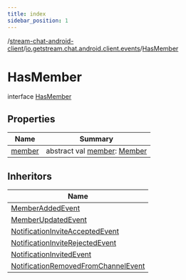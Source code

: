 ```yaml
---
title: index
sidebar_position: 1
---
```

/[stream-chat-android-client](../../index.md)/[io.getstream.chat.android.client.events](../index.md)/[HasMember](index.md)  
  
  
  
# HasMember  
interface [HasMember](index.md)  
  
## Properties  
  
|  Name |  Summary | 
|---|---|
| <a name="io.getstream.chat.android.client.events/HasMember/member/#/PointingToDeclaration/"></a>[member](member.md)| <a name="io.getstream.chat.android.client.events/HasMember/member/#/PointingToDeclaration/"></a>abstract val [member](member.md): [Member](../../io.getstream.chat.android.client.models/Member/index.md)|
  
  
## Inheritors  
  
|  Name | 
|---|
| <a name="io.getstream.chat.android.client.events/MemberAddedEvent///PointingToDeclaration/"></a>[MemberAddedEvent](../MemberAddedEvent/index.md)|
| <a name="io.getstream.chat.android.client.events/MemberUpdatedEvent///PointingToDeclaration/"></a>[MemberUpdatedEvent](../MemberUpdatedEvent/index.md)|
| <a name="io.getstream.chat.android.client.events/NotificationInviteAcceptedEvent///PointingToDeclaration/"></a>[NotificationInviteAcceptedEvent](../NotificationInviteAcceptedEvent/index.md)|
| <a name="io.getstream.chat.android.client.events/NotificationInviteRejectedEvent///PointingToDeclaration/"></a>[NotificationInviteRejectedEvent](../NotificationInviteRejectedEvent/index.md)|
| <a name="io.getstream.chat.android.client.events/NotificationInvitedEvent///PointingToDeclaration/"></a>[NotificationInvitedEvent](../NotificationInvitedEvent/index.md)|
| <a name="io.getstream.chat.android.client.events/NotificationRemovedFromChannelEvent///PointingToDeclaration/"></a>[NotificationRemovedFromChannelEvent](../NotificationRemovedFromChannelEvent/index.md)|

